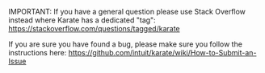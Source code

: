 IMPORTANT: If you have a general question please use Stack Overflow instead where Karate has a dedicated "tag": https://stackoverflow.com/questions/tagged/karate

If you are sure you have found a bug, please make sure you follow the instructions here: https://github.com/intuit/karate/wiki/How-to-Submit-an-Issue

